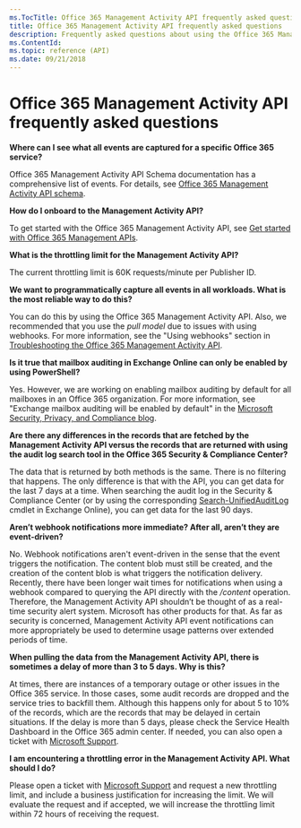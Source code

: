 ```yaml
---
ms.TocTitle: Office 365 Management Activity API frequently asked questions
title: Office 365 Management Activity API frequently asked questions
description: Frequently asked questions about using the Office 365 Management Activity API
ms.ContentId:
ms.topic: reference (API)
ms.date: 09/21/2018
---
```


# Office 365 Management Activity API frequently asked questions

**Where can I see what all events are captured for a specific Office 365 service?**

Office 365 Management Activity API Schema documentation has a comprehensive list of events. For details, see [Office 365 Management Activity API schema](office-365-management-activity-api-schema.md).

**How do I onboard to the Management Activity API?**

To get started with the Office 365 Management Activity API, see [Get started with Office 365 Management APIs](get-started-with-office-365-management-apis.md).
 
**What is the throttling limit for the  Management Activity API?**

The current throttling limit is 60K requests/minute per Publisher ID. 

**We want to programmatically capture all events in all workloads. What is the most reliable way to do this?**

You can do this by using the Office 365 Management Activity API.  Also, we recommended that you use the *pull model* due to issues with using webhooks. For more information, see the "Using webhooks" section in [Troubleshooting the Office 365 Management Activity API](troubleshooting-the-office-365-management-activity-api.md#using-webhooks).

**Is it true that mailbox auditing in Exchange Online can only be enabled by using PowerShell?**

Yes.  However, we are working on enabling mailbox auditing by default for all mailboxes in an Office 365 organization. For more information, see "Exchange mailbox auditing will be enabled by default" in the  [Microsoft Security, Privacy, and Compliance blog](https://techcommunity.microsoft.com/t5/Security-Privacy-and-Compliance/Exchange-Mailbox-Auditing-will-be-enabled-by-default/ba-p/215171).

**Are there any differences in the records that are fetched by the Management Activity API versus the records that are returned with using the audit log search tool in the Office 365 Security & Compliance Center?**

The data that is returned by both methods is the same. There is no filtering that happens. The only difference is that with the API, you can get data for the last 7 days at a time. When searching the audit log in the Security & Compliance Center (or by using the corresponding [Search-UnifiedAuditLog](https://docs.microsoft.com/powershell/module/exchange/policy-and-compliance-audit/search-unifiedauditlog) cmdlet in Exchange Online), you can get data for the last 90 days. 
 
**Aren’t webhook notifications more immediate? After all, aren’t they are event-driven?**

No. Webhook notifications aren't event-driven in the sense that the event triggers the notification. The content blob must still be created, and the creation of the content blob is what triggers the notification delivery. Recently, there have been longer wait times for notifications when using a webhook compared to querying the API directly with the */content* operation. Therefore, the Management Activity API shouldn’t be thought of as a real-time security alert system. Microsoft has other products for that. As far as security is concerned, Management Activity API event notifications can more appropriately be used to determine usage patterns over extended periods of time.

**When pulling the data from the Management Activity API, there is sometimes a delay of more than 3 to 5 days. Why is this?**

At times, there are instances of a temporary outage or other issues in the Office 365 service. In those cases, some audit records are dropped and the service tries to backfill them. Although this happens only for about 5 to 10% of the records, which are the records that may be delayed in certain situations. If the delay is more than 5 days, please check the Service Health Dashboard in the Office 365 admin center. If needed, you can also open a ticket with [Microsoft Support](https://support.office.com/article/contact-support-for-business-products-admin-help-32a17ca7-6fa0-4870-8a8d-e25ba4ccfd4b#ID0EAADAAA=online).

**I am encountering a throttling error in the Management Activity API. What should I do?**

Please open a ticket with [Microsoft Support](https://support.office.com/article/contact-support-for-business-products-admin-help-32a17ca7-6fa0-4870-8a8d-e25ba4ccfd4b#ID0EAADAAA=online) and request a new throttling limit, and include a business justification for increasing the limit. We will evaluate the request and if accepted, we will increase the throttling limit within 72 hours of receiving the request.